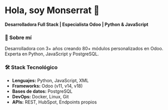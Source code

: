 # Hola, soy Monserrat 👋

**Desarrolladora Full Stack | Especialista Odoo | Python & JavaScript**

### 💼 Sobre mí
Desarrolladora con 3+ años creando 80+ módulos personalizados en Odoo.
Experta en Python, JavaScript y PostgreSQL.

### 🛠 Stack Tecnológico
- **Lenguajes:** Python, JavaScript, XML
- **Frameworks:** Odoo (v11, v14, v18)
- **Bases de datos:** PostgreSQL
- **DevOps:** Docker, Linux, Git
- **APIs:** REST, HubSpot, Endpoints propios
